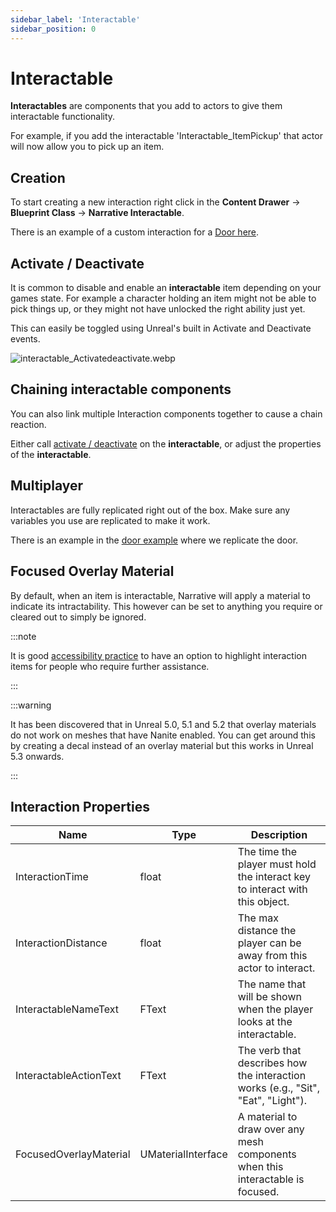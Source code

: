 ```yaml
---
sidebar_label: 'Interactable'
sidebar_position: 0
---
```


# Interactable

**Interactables** are components that you add to actors to give them interactable functionality.

For example, if you add the interactable 'Interactable_ItemPickup' that actor will now allow you to pick up an item.

## Creation

To start creating a new interaction right click in the **Content Drawer** -> **Blueprint Class** -> **Narrative Interactable**.

There is an example of a custom interaction for a [Door here](../door-example.md).

## Activate / Deactivate

It is common to disable and enable an **interactable** item depending on your games state. For example a character holding an item might not be able to pick things up, or they might not have unlocked the right ability just yet.

This can easily be toggled using Unreal's built in Activate and Deactivate events.

![interactable_Activatedeactivate.webp](//img/interaction/interactable_Activatedeactivate.webp)

## Chaining interactable components

You can also link multiple Interaction components together to cause a chain reaction. 

Either call [activate / deactivate](../index.md#activate--deactivate) on the **interactable**, or adjust the properties of the **interactable**.

## Multiplayer

Interactables are fully replicated right out of the box. Make sure any variables you use are replicated to make it work.

There is an example in the [door example](../door-example.md#multiplayer) where we replicate the door.

## Focused Overlay Material

By default, when an item is interactable, Narrative will apply a material to indicate its intractability. This however can be set to anything you require or cleared out to simply be ignored.

:::note

It is good [accessibility practice](https://www.accessibilitychecker.org/blog/video-game-accessibility-gaming-for-all/) to have an option to highlight interaction items for people who require further assistance.

:::

:::warning

It has been discovered that in Unreal 5.0, 5.1 and 5.2 that overlay materials do not work on meshes that have Nanite enabled. You can get around this by creating a decal instead of an overlay material but this works in Unreal 5.3 onwards.

:::

## Interaction Properties

| Name                   | Type               | Description                                                                          |
|------------------------|--------------------|--------------------------------------------------------------------------------------|
| InteractionTime        | float              | The time the player must hold the interact key to interact with this object.         |
| InteractionDistance    | float              | The max distance the player can be away from this actor to interact.                 |
| InteractableNameText   | FText              | The name that will be shown when the player looks at the interactable.               |
| InteractableActionText | FText              | The verb that describes how the interaction works (e.g., "Sit", "Eat", "Light").     |
| FocusedOverlayMaterial | UMaterialInterface | A material to draw over any mesh components when this interactable is focused.       |
